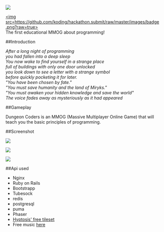<img src=http://i.imgur.com/a4Iqxuo.png></img>

<a href=https://koding.com/Hackathon><img src=https://github.com/koding/hackathon.submit/raw/master/images/badge.png?raw=true></img></a>  
The first educational MMOG about programming! 


##Introduction

*After a long night of programming*  
*you had fallen into a deep sleep*  
*You now wake to find yourself in a strange place*  
*full of buildings with only one door unlocked*  
*you look down to see a letter with a strange symbol*  
*before quickly pocketing it for later.*  
*"You have been chosen by fate."*  
*"You must save humanity and the land of Miryks."*  
*"You must awaken your hidden knowledge and save the world"*  
*The voice fades away as mysteriously as it had appeared*

##Gameplay

Dungeon Coders is an MMOG (Massive Multiplayer Online Game) that will teach you the basic principles of programming.


##Screenshot

<img src=http://i.imgur.com/vnrafCl.png></img>

<img src=http://i.imgur.com/ftK2olq.png></img>

<img src=http://i.imgur.com/GsmSBi1.png></img>


##Api used

* Nginx
* Ruby on Rails
* Bootstrapp
* Tubesock
* redis
* postgresql
* puma
* Phaser
* [Hyptosis' free tileset](http://opengameart.org/content/lots-of-free-2d-tiles-and-sprites-by-hyptosis)
* Free music [here](http://soundimage.org/fantasywonder/)
